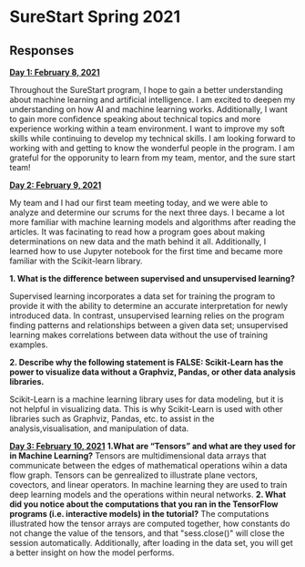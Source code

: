 # SureStart Spring 2021

## Responses

<ins>**Day 1: February 8, 2021**</ins>

Throughout the SureStart program, I hope to gain a better understanding about machine learning and artificial intelligence. I am excited to deepen my understanding on how AI and machine learning works. Additionally, I want to gain more confidence speaking about technical topics and more experience working within a team environment. I want to improve my soft skills while continuing to develop my technical skills. I am looking forward to working with and getting to know the wonderful people in the program. I am grateful for the opporunity to learn from my team, mentor, and the sure start team!

<ins>**Day 2: February 9, 2021**</ins>

My team and I had our first team meeting today, and we were able to analyze and determine our scrums for the next three days. I became a lot more familiar with machine learning models and algorithms after reading the articles. It was facinating to read how a program goes about making determinations on new data and the math behind it all. Additionally, I learned how to use Jupyter notebook for the first time and became more familiar with the Scikit-learn library. 

**1. What is the difference between supervised and unsupervised learning?**

Supervised learning incorporates a data set for training the program to provide it with the ability to determine an   accurate interpretation for newly introduced data. In contrast, unsupervised learning relies on the program finding patterns and relationships between a given data set; unsupervised learning makes correlations between data without the use of training examples.

**2. Describe why the following statement is FALSE: Scikit-Learn has the power to visualize data without a Graphviz, Pandas, or other data analysis libraries.**

Scikit-Learn is a machine learning library uses for data modeling, but it is not helpful in visualizing data. This is why Scikit-Learn is used with other libraries such as Graphviz, Pandas, etc. to assist in the analysis,visualisation, and manipulation of data.

<ins>**Day 3: February 10, 2021**</ins>
**1.What are “Tensors” and what are they used for in Machine Learning?**
Tensors are multidimensional data arrays that communicate between the edges of mathematical operations wihin a data flow graph. Tensors can be genrealized to illustrate plane vectors, covectors, and linear operators. In machine learning they are used to train deep learning models and the operations within neural networks. 
**2. What did you notice about the computations that you ran in the TensorFlow
programs (i.e. interactive models) in the tutorial?**
The computations illustrated how the tensor arrays are computed together, how constants do not change the value of the tensors, and that "sess.close()" will close the session automatically.
Additionally, after loading in the data set, you will get a better insight on how the model performs.  
